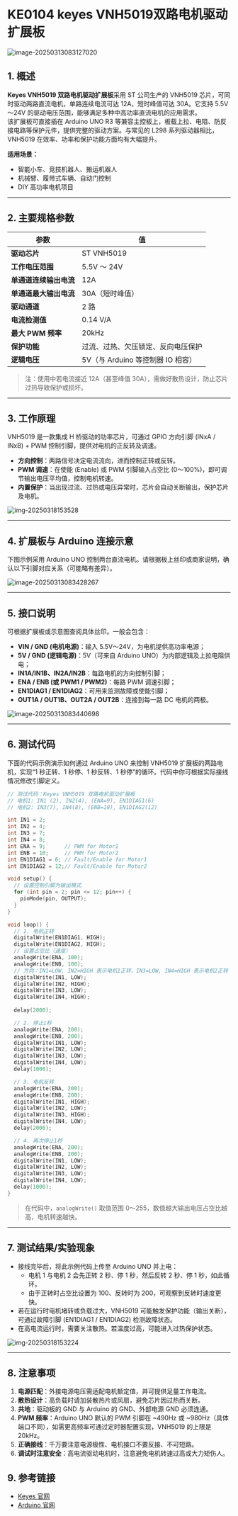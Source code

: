 # KE0104 keyes VNH5019双路电机驱动扩展板

![image-20250313083127020](media/image-20250313083127020.png)

## 1. 概述

**Keyes VNH5019 双路电机驱动扩展板**采用 ST 公司生产的 VNH5019 芯片，可同时驱动两路直流电机，单路连续电流可达 12A，短时峰值可达 30A。它支持 5.5V～24V 的驱动电压范围，能够满足多种中高功率直流电机的应用需求。  
该扩展板可直接插在 Arduino UNO R3 等兼容主控板上，板载上拉、电阻、防反接电路等保护元件，提供完整的驱动方案。与常见的 L298 系列驱动器相比，VNH5019 在效率、功率和保护功能方面均有大幅提升。

**适用场景：**  
- 智能小车、竞技机器人、搬运机器人  
- 机械臂、履带式车辆、自动门控制  
- DIY 高功率电机项目

---

## 2. 主要规格参数

| 参数                     | 值                                                   |
|--------------------------|------------------------------------------------------|
| **驱动芯片**            | ST VNH5019                                          |
| **工作电压范围**        | 5.5V ～ 24V                                          |
| **单通道连续输出电流**  | 12A                                                 |
| **单通道最大输出电流**  | 30A（短时峰值）                                       |
| **驱动通道**            | 2 路                                                |
| **电流检测值**          | 0.14 V/A                                            |
| **最大 PWM 频率**       | 20kHz                                               |
| **保护功能**            | 过流、过热、欠压锁定、反向电压保护                     |
| **逻辑电压**            | 5V（与 Arduino 等控制器 IO 相容）                      |

> 注：使用中若电流接近 12A（甚至峰值 30A），需做好散热设计，防止芯片过热导致保护或损坏。

---

## 3. 工作原理

VNH5019 是一款集成 H 桥驱动的功率芯片，可通过 GPIO 方向引脚 (INxA / INxB) + PWM 控制引脚，提供对电机的正反转及调速。  
- **方向控制**：两路信号决定电流流向，进而控制正转或反转。  
- **PWM 调速**：在使能 (Enable) 或 PWM 引脚输入占空比 (0～100%)，即可调节输出电压平均值，控制电机转速。  
- **内置保护**：当出现过流、过热或电压异常时，芯片会自动关断输出，保护芯片及电机。

![img-20250318153528](media/img-20250318153528.png)

---

## 4. 扩展板与 Arduino 连接示意

下图示例采用 Arduino UNO 控制两台直流电机。请根据板上丝印或商家说明，确认以下引脚对应关系（可能略有差异）。

![image-20250313083428267](media/image-20250313083428267.png)

---

## 5. 接口说明

可根据扩展板或示意图查阅具体丝印。一般会包含：  
- **VIN / GND (电机电源)**：输入 5.5V～24V，为电机提供高功率电源；  
- **5V / GND (逻辑电源)**：5V（可来自 Arduino UNO）为内部逻辑及上拉电阻供电；  
- **IN1A/IN1B、IN2A/IN2B**：每路电机的方向控制引脚；  
- **ENA / ENB (或 PWM1 / PWM2)**：每路 PWM 调速引脚；  
- **EN1DIAG1 / EN1DIAG2**：可用来监测故障或使能引脚；  
- **OUT1A / OUT1B、OUT2A / OUT2B**：连接到每一路 DC 电机的两极。

![image-20250313083440698](media/image-20250313083440698.png)

---

## 6. 测试代码

下面的代码示例演示如何通过 Arduino UNO 来控制 VNH5019 扩展板的两路电机，实现“1 秒正转、1 秒停、1 秒反转、1 秒停”的循环。代码中你可根据实际接线情况修改引脚定义。

```cpp
// 测试代码：Keyes VNH5019 双路电机驱动扩展板
// 电机1: IN1 (2), IN2(4), (ENA=9), EN1DIAG1(6)
// 电机2: IN3(7), IN4(8), (ENB=10), EN1DIAG2(12)

int IN1 = 2;
int IN2 = 4;
int IN3 = 7;
int IN4 = 8;
int ENA = 9;      // PWM for Motor1
int ENB = 10;     // PWM for Motor2
int EN1DIAG1 = 6; // Fault/Enable for Motor1
int EN1DIAG2 = 12;// Fault/Enable for Motor2

void setup() {
  // 设置控制引脚为输出模式
  for (int pin = 2; pin <= 12; pin++) {
    pinMode(pin, OUTPUT);
  }
}

void loop() {
  // 1. 电机正转
  digitalWrite(EN1DIAG1, HIGH);
  digitalWrite(EN1DIAG2, HIGH);
  // 设置占空比（速度）
  analogWrite(ENA, 100);  
  analogWrite(ENB, 100);  
  // 方向：IN1=LOW, IN2=HIGH 表示电机1正转，IN3=LOW, IN4=HIGH 表示电机2正转
  digitalWrite(IN1, LOW);
  digitalWrite(IN2, HIGH);
  digitalWrite(IN3, LOW);
  digitalWrite(IN4, HIGH);
  
  delay(2000);

  // 2. 停止1秒
  analogWrite(ENA, 200);
  analogWrite(ENB, 200);
  digitalWrite(IN1, LOW);
  digitalWrite(IN2, LOW);
  digitalWrite(IN3, LOW);
  digitalWrite(IN4, LOW);
  delay(1000);

  // 3. 电机反转
  analogWrite(ENA, 200);
  analogWrite(ENB, 200);
  digitalWrite(IN1, HIGH);
  digitalWrite(IN2, LOW);
  digitalWrite(IN3, HIGH);
  digitalWrite(IN4, LOW);
  delay(2000);

  // 4. 再次停止1秒
  analogWrite(ENA, 200);
  analogWrite(ENB, 200);
  digitalWrite(IN1, LOW);
  digitalWrite(IN2, LOW);
  digitalWrite(IN3, LOW);
  digitalWrite(IN4, LOW);
  delay(1000);
}
```

> 在代码中，`analogWrite()` 取值范围 0～255，数值越大输出电压占空比越高，电机转速越快。

---

## 7. 测试结果/实验现象

- 接线完毕后，将此示例代码上传至 Arduino UNO 并上电：  
  - 电机 1 与电机 2 会先正转 2 秒、停 1 秒，然后反转 2 秒、停 1 秒，如此循环。 
  - 由于正转时占空比设置为 100、反转时为 200，可观察到反转时速度更快。  
- 若在运行时电机堵转或负载过大，VNH5019 可能触发保护功能（输出关断），可通过故障引脚 (EN1DIAG1 / EN1DIAG2) 检测故障状态。  
- 在高电流运行时，需要关注散热。若温度过高，可能进入过热保护状态。

![img-20250318153224](media/img-20250318153224.jpg)

---

## 8. 注意事项

1. **电源匹配**：外接电源电压需适配电机额定值，并可提供足量工作电流。  
2. **散热设计**：高负载时请加装散热片或风扇，避免芯片因过热而关断。  
3. **共地**：驱动板的 GND 与 Arduino 的 GND、外部电源 GND 必须连通。  
4. **PWM 频率**：Arduino UNO 默认的 PWM 引脚在 ~490Hz 或 ~980Hz（具体端口不同），如需更高频率可通过定时器配置实现，VNH5019 的上限是 20kHz。  
5. **正确接线**：千万要注意电源极性、电机接口不要反接、不可短路。  
6. **调试时注意安全**：高电流驱动电机时，注意避免电机转速过高或大力矩伤人。

## 9. 参考链接
- [Keyes 官网](http://www.keyes-robot.com/)  
- [Arduino 官网](https://www.arduino.cc/)  